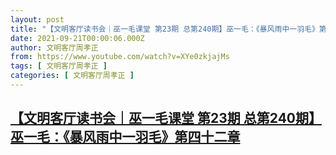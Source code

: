 ```yaml
---
layout: post
title: "【文明客厅读书会｜巫一毛课堂 第23期 总第240期】巫一毛：《暴风雨中一羽毛》第四十二章"
date: 2021-09-21T00:00:06.000Z
author: 文明客厅周孝正
from: https://www.youtube.com/watch?v=XYe0zkjajMs
tags: [ 文明客厅周孝正 ]
categories: [ 文明客厅周孝正 ]
---
```

<!--1632182406000-->
[【文明客厅读书会｜巫一毛课堂 第23期 总第240期】巫一毛：《暴风雨中一羽毛》第四十二章](https://www.youtube.com/watch?v=XYe0zkjajMs)
------

<div>

</div>
